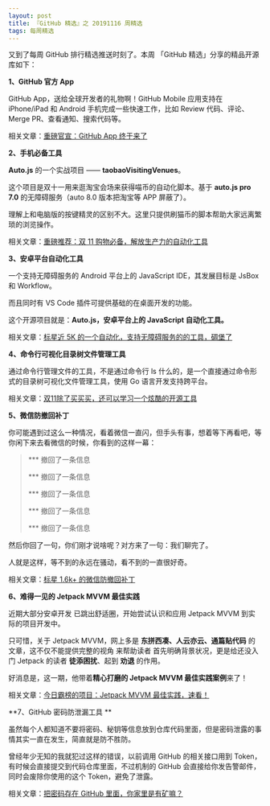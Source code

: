 ```yaml
---
layout: post
title: 『GitHub 精选』之 20191116 周精选
tags: 每周精选
---
```


又到了每周 GitHub 排行精选推送时刻了。本周 「GitHub 精选」分享的精品开源库如下：

**1、GitHub 官方 App**

GitHub App，送给全球开发者的礼物啊！GitHub Mobile 应用支持在 iPhone/iPad 和 Android 手机完成一些快速工作，比如 Review 代码、评论、Merge PR、查看通知、搜索代码等。

相关文章：[重磅官宣：GitHub App 终于来了](https://mp.weixin.qq.com/s?__biz=MzA3MzE4ODY0Mg==&mid=2455984482&idx=1&sn=63127f266fd5a4adfe8bc3486dc0eb26&chksm=88852d2fbff2a43938c0a040fae78d5767e3f18755d11b71d41572b8307f97542c90f7251bce&token=93850177&lang=zh_CN#rd)



**2、手机必备工具**

**Auto.js** 的一个实战项目 —— **taobaoVisitingVenues**。

这个项目是双十一用来逛淘宝会场来获得喵币的自动化脚本。基于 **auto.js pro 7.0** 的无障碍服务（auto 8.0 版本把淘宝等 APP 屏蔽了）。

理解上和电脑版的按键精灵的区别不大。这里只提供刷猫币的脚本帮助大家远离繁琐的浏览操作。

相关文章：[重磅推荐：双 11 购物必备，解放生产力的自动化工具](https://mp.weixin.qq.com/s?__biz=MzA3MzE4ODY0Mg==&mid=2455984478&idx=1&sn=1c254f913f3fe1c5fa712bd5c8bcb5a4&chksm=88852d13bff2a405ccb6057752cd0ce37c434447d31b489a45b1429341caa83230f085eb6676&token=93850177&lang=zh_CN#rd)



**3、安卓平台自动化工具**

一个支持无障碍服务的 Android 平台上的 JavaScript IDE，其发展目标是 JsBox 和 Workflow。

而且同时有 VS Code 插件可提供基础的在桌面开发的功能。

这个开源项目就是：**Auto.js，安卓平台上的 JavaScript 自动化工具。**

相关文章：[标星近 5K 的一个自动化，支持无障碍服务的的工具，碉堡了](https://mp.weixin.qq.com/s?__biz=MzA3MzE4ODY0Mg==&mid=2455984474&idx=1&sn=f8286ab37f46d851f70fa3bd9a40d635&chksm=88852d17bff2a40105109cc04901e06b6a47dfd2882455f4d5e32c7b7c547dc824300ff68273&token=93850177&lang=zh_CN#rd)



**4、命令行可视化目录树文件管理工具**

通过命令行管理文件的工具，不是通过命令行 ls 什么的，是一个直接通过命令形式的目录树可视化文件管理工具，使用 Go 语言开发支持跨平台。

相关文章：[双11除了买买买，还可以学习一个炫酷的开源工具](https://mp.weixin.qq.com/s?__biz=MzA3MzE4ODY0Mg==&mid=2455984470&idx=1&sn=9840aa06a1d78e694a9b233b83c78e67&chksm=88852d1bbff2a40dddbaa734302cb92a56e0a27d393d1411985ad0b984746e1594086c3c1543&token=93850177&lang=zh_CN#rd)



**5、微信防撤回补丁**

你可能遇到过这么一种情况，看着微信一直闪，但手头有事，想着等下再看吧，等你闲下来去看微信的时候，你看到的这样一幕：

> *** 撤回了一条信息
>
> *** 撤回了一条信息
>
> *** 撤回了一条信息
>
> *** 撤回了一条信息
>
> *** 撤回了一条信息

然后你回了一句，你们刚才说啥呢？对方来了一句：我们聊完了。

人就是这样，等不到的永远在骚动，看不到的一直很好奇。

相关文章：[标星 1.6k+ 的微信防撤回补丁](https://mp.weixin.qq.com/s?__biz=MzA3MzE4ODY0Mg==&mid=2455984463&idx=1&sn=7c77f7b1ba3780b120b02e2414bc6c7f&chksm=88852d02bff2a41444f46a0bdaad5de5312fe87a257f086d3010805bdd1b14332ba7c91b769d&token=93850177&lang=zh_CN#rd)



**6、难得一见的 Jetpack MVVM 最佳实践**

近期大部分安卓开发 已跳出舒适圈，开始尝试认识和应用 Jetpack MVVM 到实际的项目开发中。

只可惜，关于 Jetpack MVVM，网上多是 **东拼西凑、人云亦云、通篇贴代码** 的文章，这不仅不能提供完整的视角 来帮助读者 首先明确背景状况，更是给还没入门 Jetpack 的读者 **徒添困扰**、起到 **劝退** 的作用。

好消息是，这一期，他带着**精心打磨的 Jetpack MVVM 最佳实践案例**来了！

相关文章：[今日霸榜的项目：Jetpack MVVM 最佳实践，速看！](https://mp.weixin.qq.com/s?__biz=MzA3MzE4ODY0Mg==&mid=2455984458&idx=1&sn=18d4cde3fe4628530aa7cca01a5367b3&chksm=88852d07bff2a411c04ce077db71b0525a6259592b61f9d84abb1d36607a4408fb7c72a274b3&token=93850177&lang=zh_CN#rd)



**7、GitHub 密码防泄漏工具 **

虽然每个人都知道不要将密码、秘钥等信息放到仓库代码里面，但是密码泄露的事情其实一直在发生，简直就是防不胜防。

曾经年少无知的我就犯过这样的错误，以前调用 GitHub 的相关接口用到 Token，有时候会直接提交到代码仓库里面，不过机制的 GitHub 会直接给你发告警邮件，同时会废除你使用的这个 Token，避免了泄露。

相关文章：[把密码存在 GitHub 里面，你家里是有矿嘛？](https://mp.weixin.qq.com/s?__biz=MzA3MzE4ODY0Mg==&mid=2455984454&idx=1&sn=2d0370f0d5441457d4ee647fcdec58b0&chksm=88852d0bbff2a41df638f081e5a37474c469b60aae35e3e0d00be5cb7802b0722f2170273eff&token=93850177&lang=zh_CN#rd)